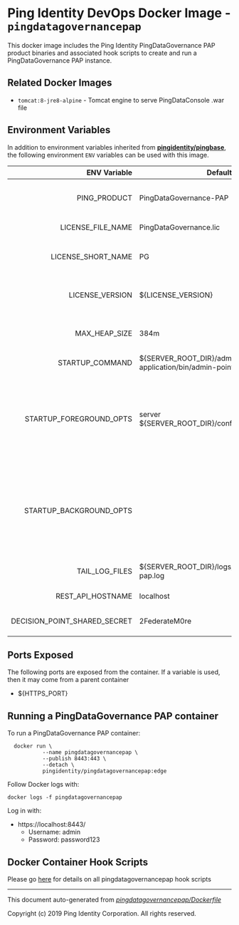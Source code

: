
# Ping Identity DevOps Docker Image - `pingdatagovernancepap`

This docker image includes the Ping Identity PingDataGovernance PAP product binaries
and associated hook scripts to create and run a PingDataGovernance PAP instance.

## Related Docker Images
- `tomcat:8-jre8-alpine` - Tomcat engine to serve PingDataConsole .war file

## Environment Variables
In addition to environment variables inherited from **[pingidentity/pingbase](https://pingidentity-devops.gitbook.io/devops/docker-images/pingbase)**,
the following environment `ENV` variables can be used with 
this image. 

| ENV Variable  | Default     | Description
| ------------: | ----------- | ---------------------------------
| PING_PRODUCT  | PingDataGovernance-PAP  | PingIdentity license version Ping product name 
| LICENSE_FILE_NAME  | PingDataGovernance.lic  | Name of License File 
| LICENSE_SHORT_NAME  | PG  | Shortname used when retrieving license from License Server 
| LICENSE_VERSION  | ${LICENSE_VERSION}  | Version used when retrieving license from License Server 
| MAX_HEAP_SIZE  | 384m  | Minimal Heap size required for Ping DataGovernance 
| STARTUP_COMMAND  | ${SERVER_ROOT_DIR}/admin-point-application/bin/admin-point-application  | 
| STARTUP_FOREGROUND_OPTS  | server ${SERVER_ROOT_DIR}/config/configuration.yml  | Adding lockdown mode so non administrive connections be made until server has been started with replication enabled 
| STARTUP_BACKGROUND_OPTS  |   | Adding lockdown mode so non administrive connections be made until server has been started with replication enabled 
| TAIL_LOG_FILES  | ${SERVER_ROOT_DIR}/logs/datagovernance-pap.log  | Files tailed once container has started 
| REST_API_HOSTNAME  | localhost  | Hostname used for the REST API 
| DECISION_POINT_SHARED_SECRET  | 2FederateM0re  | Define shared secret between PDG and PAP 
## Ports Exposed
The following ports are exposed from the container.  If a variable is
used, then it may come from a parent container
- ${HTTPS_PORT}

## Running a PingDataGovernance PAP container
To run a PingDataGovernance PAP container: 

```she   ll
  docker run \
           --name pingdatagovernancepap \
           --publish 8443:443 \
           --detach \
           pingidentity/pingdatagovernancepap:edge
```

Follow Docker logs with:

```
docker logs -f pingdatagovernancepap
```

Log in with: 
* https://localhost:8443/
  * Username: admin
  * Password: password123
## Docker Container Hook Scripts
Please go [here](https://github.com/pingidentity/pingidentity-devops-getting-started/tree/master/docs/docker-images/pingdatagovernancepap/hooks/README.md) for details on all pingdatagovernancepap hook scripts

---
This document auto-generated from _[pingdatagovernancepap/Dockerfile](https://github.com/pingidentity/pingidentity-docker-builds/blob/master/pingdatagovernancepap/Dockerfile)_

Copyright (c)  2019 Ping Identity Corporation. All rights reserved.

